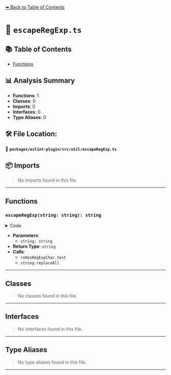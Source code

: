 [⬅️ Back to Table of Contents](../../../../index.md)

# 📄 `escapeRegExp.ts`

## 📚 Table of Contents

- [Functions](#functions)

## 📊 Analysis Summary

- **Functions**: 1
- **Classes**: 0
- **Imports**: 0
- **Interfaces**: 0
- **Type Aliases**: 0

## 🛠️ File Location:
📂 **`packages/eslint-plugin/src/util/escapeRegExp.ts`**

## 📦 Imports

> No imports found in this file.


---

## Functions

### `escapeRegExp(string: string): string`

<details><summary>Code</summary>

```ts
export function escapeRegExp(string = ''): string {
  return string && reHasRegExpChar.test(string)
    ? string.replaceAll(reRegExpChar, '\\$&')
    : string;
}
```
</details>

- **Parameters**:
  - `string: string`
- **Return Type**: `string`
- **Calls**:
  - `reHasRegExpChar.test`
  - `string.replaceAll`

---

## Classes

> No classes found in this file.


---

## Interfaces

> No interfaces found in this file.


---

## Type Aliases

> No type aliases found in this file.


---